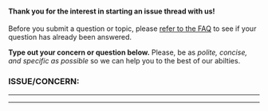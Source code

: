 #### Thank you for the interest in starting an issue thread with us!

Before you submit a question or topic, please [refer to the FAQ](https://github.com/McNeeseACM/student-resources/tree/master/FAQ) to see if your question has already been answered.

**Type out your concern or question below.** Please, be as _polite, concise, and specific as possible_ so we can help you to the best of our abilties.

### ISSUE/CONCERN:
--------

--------
